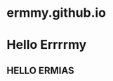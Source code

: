 # ermmy.github.io

<html>
<body>
	<h1> Hello Errrrmy </h1>
	<h2 style="red"> HELLO ERMIAS </h2>
</body>

</html>
